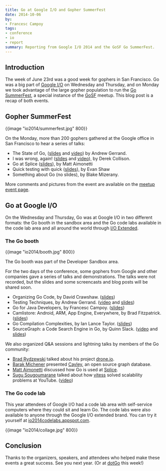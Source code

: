 ```yaml
---
title: Go at Google I/O and Gopher SummerFest
date: 2014-10-06
by:
- Francesc Campoy
tags:
- conference
- io
- report
summary: Reporting from Google I/O 2014 and the GoSF Go SummerFest.
---
```


## Introduction

The week of June 23rd was a good week for gophers in San Francisco. Go was a big
part of [Google I/O](https://www.google.com/events/io) on Wednesday and
Thursday, and on Monday we took advantage of the large gopher population to run
the [Go SummerFest](http://www.meetup.com/golangsf/events/170421402/), a
special instance of the [GoSF](http://www.meetup.com/golangsf) meetup. This
blog post is a recap of both events.

## Gopher SummerFest

{{image "io2014/summerfest.jpg" 800}}

On the Monday, more than 200 gophers gathered at the Google office in San
Francisco to hear a series of talks:

  - The State of Go, ([slides](https://docs.google.com/a/golang.org/file/d/0B-nws9GU_6qVQm9tdncxWnJGUTQ/edit)
    and [video](http://www.hakkalabs.co/articles/state-go)) by Andrew Gerrand.
  - I was wrong, again! ([slides](https://docs.google.com/a/golang.org/file/d/0B-nws9GU_6qVTTUwS25qaFlzMGs/edit)
    and [video](http://www.hakkalabs.co/articles/why-we-use-go)), by Derek Collison.
  - Go at Splice ([slides](https://docs.google.com/a/golang.org/file/d/0B-nws9GU_6qVZklnNnJITlhSbXc/edit)), by Matt Aimonetti
  - Quick testing with quick ([slides](https://docs.google.com/a/golang.org/file/d/0B-nws9GU_6qVVElmOHpwamp4aTA/edit)), by Evan Shaw
  - Something about Go (no slides), by Blake Mizerany.

More comments and pictures from the event are available on the
[meetup event page](http://www.meetup.com/golangsf/events/170421402/).

## Go at Google I/O

On the Wednesday and Thursday, Go was at Google I/O in two different
formats: the Go booth in the sandbox area and the Go code labs available in the
code lab area and all around the world through
[I/O Extended](https://www.google.com/events/io/io-extended).

### The Go booth

{{image "io2014/booth.jpg" 800}}

The Go booth was part of the Developer Sandbox area.

For the two days of the conference, some gophers from Google and other
companies gave a series of talks and demonstrations. The talks were not
recorded, but the slides and some screencasts and blog posts will be shared
soon.

  - Organizing Go Code, by David Crawshaw. ([slides](/talks/2014/organizeio.slide#1))
  - Testing Techniques, by Andrew Gerrand. ([video](https://www.youtube.com/watch?v=ndmB0bj7eyw)
    and [slides](/talks/2014/testing.slide#1))
  - Go for Java Developers, by Francesc Campoy. ([slides](/talks/2014/go4java.slide#1))
  - Camlistore: Android, ARM, App Engine, Everywhere,
    by Brad Fitzpatrick.
    ([slides](/talks/2014/camlistore.slide#1))
  - Go Compilation Complexities, by Ian Lance Taylor. ([slides](/talks/2014/compiling.slide#1))
  - SourceGraph: a Code Search Engine in Go,
    by Quinn Slack. ([video](https://youtu.be/-DpKaoPz8l8) and [slides](https://go-talks.appspot.com/github.com/sourcegraph/talks/google-io-2014/gio2014.slide#1))

We also organized Q&A sessions and lightning talks by members of the Go
community:

  - [Brad Rydzewski](https://twitter.com/bradrydzewski) talked about his project [drone.io](https://drone.io/).
  - [Barak Michener](https://twitter.com/barakmich) presented [Cayley](https://github.com/google/cayley),
    an open source graph database.
  - [Matt Aimonetti](https://twitter.com/mattetti) discussed how Go is used at [Splice](https://splice.com/).
  - [Sugu Sougoumarane](https://twitter.com/ssougou) talked about how [vitess](https://github.com/youtube/vitess) solved
    scalability problems at YouTube.
    ([video](https://youtu.be/midJ6b1LkA0))

### The Go code lab

This year attendees of Google I/O had a code lab area with self-service
computers where they could sit and learn Go. The code labs were also available
to anyone through the Google I/O extended brand. You can try it yourself at
[io2014codelabs.appspot.com](https://io2014codelabs.appspot.com/).

{{image "io2014/collage.jpg" 800}}

## Conclusion

Thanks to the organizers, speakers, and attendees who helped make these events a
great success. See you next year. (Or at [dotGo](http://dotgo.eu) this week!)
